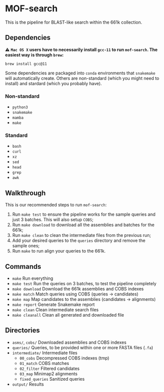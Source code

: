 # MOF-search

This is the pipeline for BLAST-like search within the 661k collection.


## Dependencies

:warning: **`Mac OS X` users have to necessarily install `gcc-11` to run `mof-search`. The easiest way is through `brew`:**
```
brew install gcc@11
```



Some dependencies are packaged into `conda` environments that `snakemake` will automatically create.
Others are non-standard (which you might need to install) and stardard (which you probably have).


### Non-standard
* `python3`
* `snakemake`
* `mamba`
* `make`

### Standard
* `bash`
* `curl`
* `xz`
* `sed`
* `head`
* `grep`
* `awk`

## Walkthrough

This is our recommended steps to run `mof-search`:

1. Run `make test` to ensure the pipeline works for the sample queries and just 3 batches. This will also setup `COBS`;
2. Run `make download` to download all the assemblies and batches for the 661k;
3. Run `make clean` to clean the intermediate files from the previous run;
4. Add your desired queries to the `queries` directory and remove the sample ones;
5. Run `make` to run align your queries to the 661k.

## Commands

* `make`          Run everything
* `make test`     Run the queries on 3 batches, to test the pipeline completely
* `make download` Download the 661k assemblies and COBS indexes
* `make match`    Match queries using COBS (queries -> candidates)
* `make map`      Map candidates to the assemblies (candidates -> alignments)
* `make report`   Generate Snakemake report
* `make clean`    Clean intermediate search files
* `make cleanall` Clean all generated and downloaded file



## Directories

* `asms/`, `cobs/` Downloaded assemblies and COBS indexes
* `queries/` Queries, to be provided within one or more FASTA files (`.fa`)
* `intermediate/` Intermediate files
   * `00_cobs` Decompressed COBS indexes (tmp)
   * `01_match` COBS matches
   * `02_filter` Filtered candidates
   * `03_map` Minimap2 alignments
   * `fixed_queries` Sanitized queries
* `output/` Results
